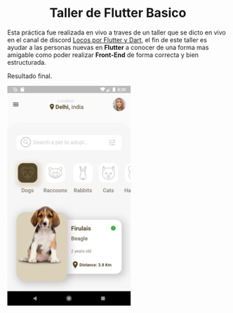 <center><h1><b>Taller de Flutter Basico</b></h1></center>

Esta práctica fue realizada en vivo a traves de un taller que se dicto en vivo en el canal de discord [Locos por Flutter y Dart](https://discord.gg/KkY42c7AGV), el fin de este taller es ayudar a las personas nuevas en **Flutter** a conocer de una forma mas amigable como poder realizar **Front-End**  de forma correcta y bien estructurada.


Resultado final.

<img src="assets/final_images/final_result.png" alt="Resultado final taller de flutter basico" title="Resultado final taller de flutter basico" height="500" />
